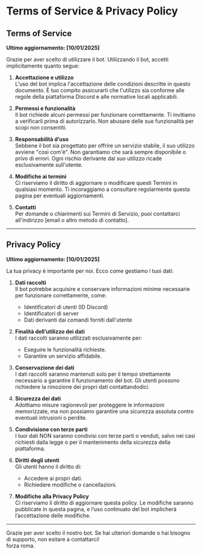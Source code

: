 # Terms of Service & Privacy Policy

## Terms of Service

**Ultimo aggiornamento: [10/01/2025]**

Grazie per aver scelto di utilizzare il bot. Utilizzando il bot, accetti implicitamente quanto segue:  

1. **Accettazione e utilizzo**  
   L'uso del bot implica l'accettazione delle condizioni descritte in questo documento. È tuo compito assicurarti che l'utilizzo sia conforme alle regole della piattaforma Discord e alle normative locali applicabili.  

2. **Permessi e funzionalità**  
   Il bot richiede alcuni permessi per funzionare correttamente. Ti invitiamo a verificarli prima di autorizzarlo. Non abusare delle sue funzionalità per scopi non consentiti.  

3. **Responsabilità d’uso**  
   Sebbene il bot sia progettato per offrire un servizio stabile, il suo utilizzo avviene "così com'è". Non garantiamo che sarà sempre disponibile o privo di errori. Ogni rischio derivante dal suo utilizzo ricade esclusivamente sull'utente.  

4. **Modifiche ai termini**  
   Ci riserviamo il diritto di aggiornare o modificare questi Termini in qualsiasi momento. Ti incoraggiamo a consultare regolarmente questa pagina per eventuali aggiornamenti.  

5. **Contatti**  
   Per domande o chiarimenti sui Termini di Servizio, puoi contattarci all'indirizzo [email o altro metodo di contatto].  

---

## Privacy Policy

**Ultimo aggiornamento: [10/01/2025]**

La tua privacy è importante per noi. Ecco come gestiamo i tuoi dati:  

1. **Dati raccolti**  
   Il bot potrebbe acquisire e conservare informazioni minime necessarie per funzionare correttamente, come:  
   - Identificatori di utenti (ID Discord)  
   - Identificatori di server  
   - Dati derivanti dai comandi forniti dall'utente  

2. **Finalità dell’utilizzo dei dati**  
   I dati raccolti saranno utilizzati esclusivamente per:  
   - Eseguire le funzionalità richieste.  
   - Garantire un servizio affidabile.  

3. **Conservazione dei dati**  
   I dati raccolti saranno mantenuti solo per il tempo strettamente necessario a garantire il funzionamento del bot. Gli utenti possono richiedere la rimozione dei propri dati contattandodici.

4. **Sicurezza dei dati**  
   Adottiamo misure ragionevoli per proteggere le informazioni memorizzate, ma non possiamo garantire una sicurezza assoluta contro eventuali intrusioni o perdite.  

5. **Condivisione con terze parti**  
   I tuoi dati NON saranno condivisi con terze parti o venduti, salvo nei casi richiesti dalla legge o per il mantenimento della sicurezza della piattaforma.  

6. **Diritti degli utenti**  
   Gli utenti hanno il diritto di:  
   - Accedere ai propri dati.  
   - Richiedere modifiche o cancellazioni.  

7. **Modifiche alla Privacy Policy**  
   Ci riserviamo il diritto di aggiornare questa policy. Le modifiche saranno pubblicate in questa pagina, e l’uso continuato del bot implicherà l’accettazione delle modifiche.  

---

Grazie per aver scelto il nostro bot. Se hai ulteriori domande o hai bisogno di supporto, non esitare a contattarci!  
forza roma.
